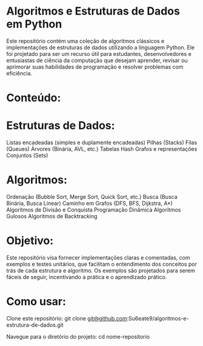 # Algoritmos e Estruturas de Dados em Python

Este repositório contém uma coleção de algoritmos clássicos e implementações de estruturas de dados utilizando a linguagem Python. Ele foi projetado para ser um recurso útil para estudantes, desenvolvedores e entusiastas de ciência da computação que desejam aprender, revisar ou aprimorar suas habilidades de programação e resolver problemas com eficiência.

# Conteúdo:

# Estruturas de Dados:

Listas encadeadas (simples e duplamente encadeadas)
Pilhas (Stacks)
Filas (Queues)
Árvores (Binária, AVL, etc.)
Tabelas Hash
Grafos e representações
Conjuntos (Sets)

# Algoritmos:

Ordenação (Bubble Sort, Merge Sort, Quick Sort, etc.)
Busca (Busca Binária, Busca Linear)
Caminho em Grafos (DFS, BFS, Dijkstra, A\*)
Algoritmos de Divisão e Conquista
Programação Dinâmica
Algoritmos Gulosos
Algoritmos de Backtracking

# Objetivo:

Este repositório visa fornecer implementações claras e comentadas, com exemplos e testes unitários, que facilitam o entendimento dos conceitos por trás de cada estrutura e algoritmo. Os exemplos são projetados para serem fáceis de seguir, incentivando a prática e o aprendizado prático.

# Como usar:

Clone este repositório:
git clone git@github.com:Su6eate9/algoritmos-e-estrutura-de-dados.git

Navegue para o diretório do projeto:
cd nome-repositorio
